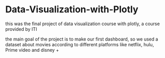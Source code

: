# Data-Visualization-with-Plotly

this was the final project of data visualization course with plotly, a course provided by ITI 

the main goal of the project is to make our first dashboard, so we used a dataset about movies according to different platforms like netflix, hulu, Prime video and disney + 
